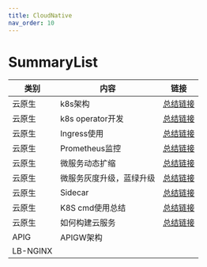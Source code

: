```yaml
---
title: CloudNative
nav_order: 10
---
```

# SummaryList


| 类别       | 内容             | 链接       |
|----------|----------------|----------|
| 云原生      | k8s架构          | [总结链接]() |
| 云原生      | k8s operator开发 | [总结链接]() |
| 云原生      | Ingress使用      | [总结链接]() |
| 云原生      | Prometheus监控   | [总结链接]() |
| 云原生      | 微服务动态扩缩        | [总结链接]() |
| 云原生      | 微服务灰度升级，蓝绿升级   | [总结链接]() |
| 云原生      | Sidecar        | [总结链接]() |
| 云原生      | K8S cmd使用总结    | [总结链接]() |
| 云原生      | 如何构建云服务        | [总结链接]() |
| APIG     | APIGW架构        |          |
| LB-NGINX |                |          |





